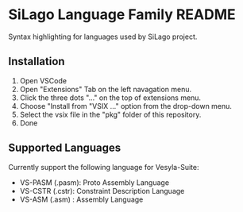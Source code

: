 # SiLago Language Family README

Syntax highlighting for languages used by SiLago project.

## Installation

1. Open VSCode
2. Open "Extensions" Tab on the left navagation menu.
3. Click the three dots "..." on the top of extensions menu.
4. Choose "Install from "VSIX ..." option from the drop-down menu.
5. Select the vsix file in the "pkg" folder of this repository.
6. Done

## Supported Languages

Currently support the following language for Vesyla-Suite:
* VS-PASM (.pasm): Proto Assembly Language
* VS-CSTR (.cstr): Constraint Description Language
* VS-ASM  (.asm) : Assembly Language


